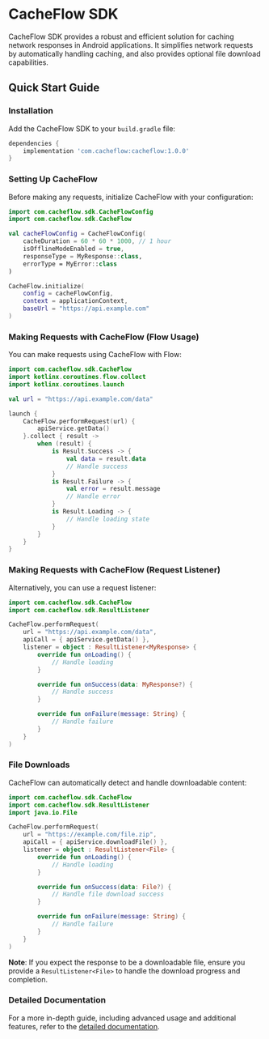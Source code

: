 
# CacheFlow SDK

CacheFlow SDK provides a robust and efficient solution for caching network responses in Android applications. It simplifies network requests by automatically handling caching, and also provides optional file download capabilities.

## Quick Start Guide

### Installation

Add the CacheFlow SDK to your `build.gradle` file:

```gradle
dependencies {
    implementation 'com.cacheflow:cacheflow:1.0.0'
}
```

### Setting Up CacheFlow

Before making any requests, initialize CacheFlow with your configuration:

```kotlin
import com.cacheflow.sdk.CacheFlowConfig
import com.cacheflow.sdk.CacheFlow

val cacheFlowConfig = CacheFlowConfig(
    cacheDuration = 60 * 60 * 1000, // 1 hour
    isOfflineModeEnabled = true,
    responseType = MyResponse::class, 
    errorType = MyError::class 
)

CacheFlow.initialize(
    config = cacheFlowConfig,
    context = applicationContext,
    baseUrl = "https://api.example.com"
)
```

### Making Requests with CacheFlow (Flow Usage)

You can make requests using CacheFlow with Flow:

```kotlin
import com.cacheflow.sdk.CacheFlow
import kotlinx.coroutines.flow.collect
import kotlinx.coroutines.launch

val url = "https://api.example.com/data"

launch {
    CacheFlow.performRequest(url) {
        apiService.getData()
    }.collect { result ->
        when (result) {
            is Result.Success -> {
                val data = result.data
                // Handle success
            }
            is Result.Failure -> {
                val error = result.message
                // Handle error
            }
            is Result.Loading -> {
                // Handle loading state
            }
        }
    }
}
```

### Making Requests with CacheFlow (Request Listener)

Alternatively, you can use a request listener:

```kotlin
import com.cacheflow.sdk.CacheFlow
import com.cacheflow.sdk.ResultListener

CacheFlow.performRequest(
    url = "https://api.example.com/data",
    apiCall = { apiService.getData() },
    listener = object : ResultListener<MyResponse> {
        override fun onLoading() {
            // Handle loading
        }

        override fun onSuccess(data: MyResponse?) {
            // Handle success
        }

        override fun onFailure(message: String) {
            // Handle failure
        }
    }
)
```

### File Downloads

CacheFlow can automatically detect and handle downloadable content:

```kotlin
import com.cacheflow.sdk.CacheFlow
import com.cacheflow.sdk.ResultListener
import java.io.File

CacheFlow.performRequest(
    url = "https://example.com/file.zip",
    apiCall = { apiService.downloadFile() },
    listener = object : ResultListener<File> {
        override fun onLoading() {
            // Handle loading
        }

        override fun onSuccess(data: File?) {
            // Handle file download success
        }

        override fun onFailure(message: String) {
            // Handle failure
        }
    }
)
```

**Note**: If you expect the response to be a downloadable file, ensure you provide a `ResultListener<File>` to handle the download progress and completion.

### Detailed Documentation

For a more in-depth guide, including advanced usage and additional features, refer to the [detailed documentation](README-Detailed-Documentation.md).
